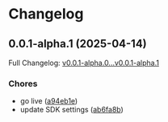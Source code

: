 # Changelog

## 0.0.1-alpha.1 (2025-04-14)

Full Changelog: [v0.0.1-alpha.0...v0.0.1-alpha.1](https://github.com/tywenk/petstore-stainless/compare/v0.0.1-alpha.0...v0.0.1-alpha.1)

### Chores

* go live ([a94eb1e](https://github.com/tywenk/petstore-stainless/commit/a94eb1e3ee62080ec1c95a28b63123f69a4c6cd1))
* update SDK settings ([ab6fa8b](https://github.com/tywenk/petstore-stainless/commit/ab6fa8b6397771d7fc14de559fcfea18d1cc6353))
